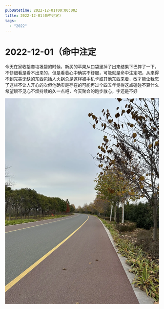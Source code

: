 ```yaml
---
pubDatetime: 2022-12-01T00:00:00Z
title: 2022-12-01(命中注定)
tags:
  - "2022"
---
```


# 2022-12-01（命中注定

今天在家收拾套垃圾袋的时候，新买的苹果从口袋里掉了出来结果下巴摔了一下，不仔细看是看不出来的，但是看着心中确实不舒服，可能就是命中注定吧，从来得不到完美无缺的东西包括人火锅总是这样被手机卡或其他东西来着，改才能让我忘了这些不让人开心的次但他确实是存在的可能再过个四五年觉得这点磕碰不算什么希望眼不见心不烦持续的久一点吧，今天聚会的跑步散心，字还是不好

![](../../img/6904315-8cd2fcaf44d728ab.jpg)
